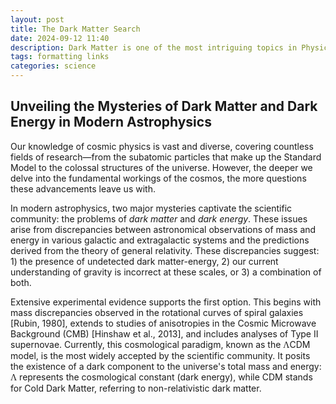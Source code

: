 ```yaml
---
layout: post
title: The Dark Matter Search
date: 2024-09-12 11:40
description: Dark Matter is one of the most intriguing topics in Physics, yet Unkown
tags: formatting links
categories: science
---
```


<h2>Unveiling the Mysteries of Dark Matter and Dark Energy in Modern Astrophysics</h2>

<p>Our knowledge of cosmic physics is vast and diverse, covering countless fields of research—from the subatomic particles that make up the Standard Model to the colossal structures of the universe. However, the deeper we delve into the fundamental workings of the cosmos, the more questions these advancements leave us with.</p>

<p>In modern astrophysics, two major mysteries captivate the scientific community: the problems of <em>dark matter</em> and <em>dark energy</em>. These issues arise from discrepancies between astronomical observations of mass and energy in various galactic and extragalactic systems and the predictions derived from the theory of general relativity. These discrepancies suggest: 1) the presence of undetected dark matter-energy, 2) our current understanding of gravity is incorrect at these scales, or 3) a combination of both.</p>

<p>Extensive experimental evidence supports the first option. This begins with mass discrepancies observed in the rotational curves of spiral galaxies [Rubin, 1980], extends to studies of anisotropies in the Cosmic Microwave Background (CMB) [Hinshaw et al., 2013], and includes analyses of Type II supernovae. Currently, this cosmological paradigm, known as the <span style="font-family: 'Times New Roman', serif;">&Lambda;</span>CDM model, is the most widely accepted by the scientific community. It posits the existence of a dark component to the universe's total mass and energy: <span style="font-family: 'Times New Roman', serif;">&Lambda;</span> represents the cosmological constant (dark energy), while CDM stands for Cold Dark Matter, referring to non-relativistic dark matter.</p>